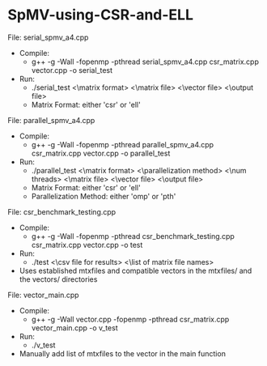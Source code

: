 # SpMV-using-CSR-and-ELL

File: serial_spmv_a4.cpp
+ Compile:
    - g++ -g -Wall -fopenmp -pthread serial_spmv_a4.cpp csr_matrix.cpp vector.cpp -o serial_test
+ Run: 
    - ./serial_test <\matrix format> <\matrix file> <\vector file> <\output file>
    - Matrix Format: either 'csr' or 'ell'


File: parallel_spmv_a4.cpp
+ Compile: 
    - g++ -g -Wall -fopenmp -pthread parallel_spmv_a4.cpp csr_matrix.cpp vector.cpp -o parallel_test
+ Run: 
    - ./parallel_test <\matrix format> <\parallelization method> <\num threads> <\matrix file> <\vector file> <\output file>
    - Matrix Format: either 'csr' or 'ell'
    - Parallelization Method: either 'omp' or 'pth'


File: csr_benchmark_testing.cpp
+ Compile:    
    - g++ -g -Wall -fopenmp -pthread csr_benchmark_testing.cpp csr_matrix.cpp vector.cpp -o test 
+ Run:        
    - ./test <\csv file for results> <\list of matrix file names>
+ Uses established mtxfiles and compatible vectors in the mtxfiles/ and the vectors/ directories


File: vector_main.cpp
+ Compile:    
    - g++ -g -Wall vector.cpp -fopenmp -pthread csr_matrix.cpp vector_main.cpp -o v_test
+ Run:        
    - ./v_test 
+ Manually add list of mtxfiles to the vector in the main function
